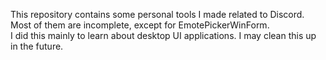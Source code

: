 This repository contains some personal tools I made related to Discord. Most of them are incomplete, except for EmotePickerWinForm.  
I did this mainly to learn about desktop UI applications. I may clean this up in the future.